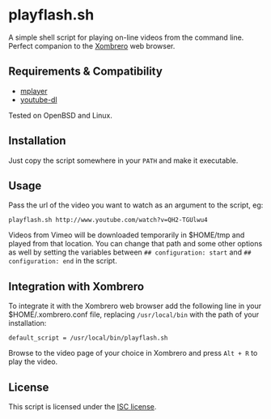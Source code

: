 # playflash.sh

A simple shell script for playing on-line videos from the command line. Perfect companion to the [Xombrero](https://opensource.conformal.com/wiki/xombrero) web browser.

## Requirements & Compatibility

* [mplayer](http://www.mplayerhq.hu/)
* [youtube-dl](http://rg3.github.io/youtube-dl/)

Tested on OpenBSD and Linux.

## Installation

Just copy the script somewhere in your `PATH` and make it executable.

## Usage

Pass the url of the video you want to watch as an argument to the script, eg:

    playflash.sh http://www.youtube.com/watch?v=QH2-TGUlwu4

Videos from Vimeo will be downloaded temporarily in $HOME/tmp and played from that location. You can change that path and some other options as well by setting the variables between `## configuration: start` and `## configuration: end` in the script.

## Integration with Xombrero

To integrate it with the Xombrero web browser add the following line in your $HOME/.xombrero.conf file, replacing `/usr/local/bin` with the path of your installation:

    default_script = /usr/local/bin/playflash.sh

Browse to the video page of your choice in Xombrero and press `Alt + R` to play the video.

## License

This script is licensed under the [ISC license](http://opensource.org/licenses/ISC).
